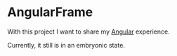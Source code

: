 # AngularFrame

With this project I want to share my [Angular](https://angular.io/) experience.

Currently, it still is in an embryonic state.